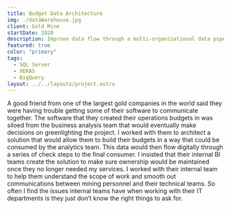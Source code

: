 ```yaml
---
title: Budget Data Architecture
img: ./dataWarehouse.jpg
client: Gold Mine
startDate: 2020
description: Improve data flow through a multi-organizational data pipeline
featured: true
color: "primary"
tags:
  - SQL Server
  - XERAS
  - BigQuery
layout: ../../layouts/project.astro
---
```

A good friend from one of the largest gold companies in the world said they were having trouble getting some of their software to communicate together. The software that they created their operations budgets in was siloed from the business analysis team that would eventually make decisions on greenlighting the project. I worked with them to architect a solution that would allow them to build their budgets in a way that could be consumed by the analytics team. This data would then flow digitally through a series of check steps to the final consumer. I insisted that their internal BI teams create the solution to make sure ownership would be maintained once they no longer needed my services. I worked with their internal team to help them understand the scope of work and smooth out communications between mining personnel and their technical teams. So often I find the issues internal teams have when working with their IT departments is they just don’t know the right things to ask for.